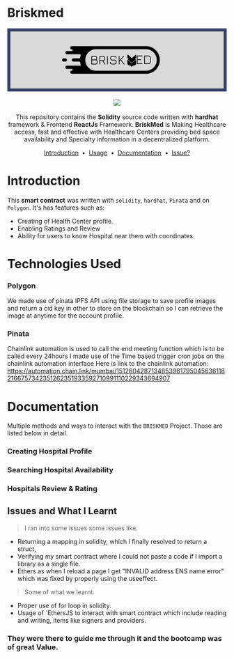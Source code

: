 # Briskmed
![cover](./Briskmed/briskmed/src/assets/images/Twitter%20header%20-%201.png)
    
<p align="center">
    <a target="_blank" href="https://docs.soliditylang.org/"><img src="https://camo.githubusercontent.com/7f5dae68cf75e9fb9eb72a0209fffc19ae14175eb0073f7659ffee06b9656ac4/68747470733a2f2f696d672e736869656c64732e696f2f62616467652f536f6c69646974792d2532333336333633362e7376673f7374796c653d666f722d7468652d6261646765266c6f676f3d736f6c6964697479266c6f676f436f6c6f723d7768697465"/></a>
    </p>
    <p align="center">
    This repository contains the <strong>Solidity</strong> source code written with <b>hardhat</b> framework & Frontend <strong>ReactJs</strong> Framework.
    <strong>BriskMed</strong> is Making Healthcare access, fast and effective with Healthcare Centers providing bed space availability and Specialty information  in a decentralized platform.
    </p>
    <p align="center">
    <a href="#introduction">Introduction</a> &nbsp;&bull;&nbsp;
    <a href="#usage">Usage</a> &nbsp;&bull;&nbsp;
    <a href="#documentation">Documentation</a> &nbsp;&bull;&nbsp;
    <a href="#issue">Issue?</a>
    </p>

# Introduction
This <b>smart contract</b> was written with ```solidity```, ```hardhat```, ```Pinata``` and on  ```Polygon```. It's has features such as:
- Creating of Health Center profile.
- Enabling Ratings and Review
- Ability for users to know Hospital near them with coordinates


# Technologies Used

### Polygon
We made use of pinata IPFS API using file storage to save profile images and return a cid key in other to store on the blockchain so I can retrieve the image at anytime for the account profile.
### Pinata
Chainlink automation is used to call the end meeting function which is to be called every 24hours I made use of the Time based trigger cron jobs on the chainlink automation interface
Here is link to the chainlink automation: https://automation.chain.link/mumbai/15126042871348539617950456361182166757342351262351933592710991110229343694907



# Documentation
Multiple methods and ways to interact with the ```BRISKMED``` Project. Those are listed below in detail.
### Creating Hospital Profile

### Searching Hospital Availability

### Hospitals Review & Rating


## Issues and What I Learnt
> I ran into some issues some issues like. 
- Returning a mapping in solidity, which I finally resolved to return a struct,
- Verifying my smart contract where I could not paste a code if I import a library as a single file.
- Ethers as when I reload a page I get "INVALID address ENS name error" which was fixed by properly using the useeffect.​

> Some of what we learnt.
- Proper use of for loop in solidity.
- Usage of `EthersJS to interact with smart contract which include reading and writing, items like signers and providers.

### They were there to guide me through it and the bootcamp was of great Value.

